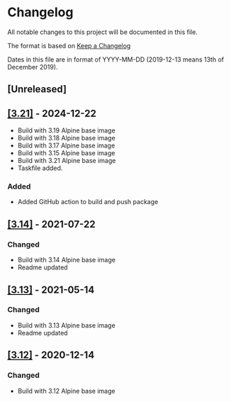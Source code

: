 # Changelog

All notable changes to this project will be documented in this file.

The format is based on [Keep a Changelog](https://keepachangelog.com/en/1.0.0/)

Dates in this file are in format of YYYY-MM-DD (2019-12-13 means 13th of December 2019).

## [Unreleased]

## [[3.21]](https://github.com/alastairhm/alpine-lighttpd/releases/tag/3.21) - 2024-12-22

* Build with 3.19 Alpine base image
* Build with 3.18 Alpine base image
* Build with 3.17 Alpine base image
* Build with 3.15 Alpine base image
* Build with 3.21 Alpine base image
* Taskfile added.

### Added

* Added GitHub action to build and push package

## [[3.14]](https://github.com/alastairhm/alpine-lighttpd/releases/tag/3.14) - 2021-07-22

### Changed

* Build with 3.14 Alpine base image
* Readme updated

## [[3.13]](https://github.com/alastairhm/alpine-lighttpd/releases/tag/3.13) - 2021-05-14

### Changed

* Build with 3.13 Alpine base image
* Readme updated

## [[3.12]](https://github.com/alastairhm/alpine-lighttpd/releases/tag/3.12) - 2020-12-14

### Changed

* Build with 3.12 Alpine base image
